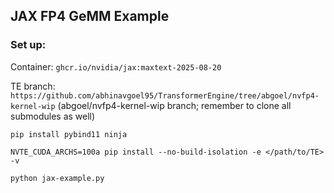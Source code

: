 ## JAX FP4 GeMM Example


### Set up:

Container: `ghcr.io/nvidia/jax:maxtext-2025-08-20`

TE branch: `https://github.com/abhinavgoel95/TransformerEngine/tree/abgoel/nvfp4-kernel-wip` (abgoel/nvfp4-kernel-wip branch; remember to clone all submodules as well)

```
pip install pybind11 ninja

NVTE_CUDA_ARCHS=100a pip install --no-build-isolation -e </path/to/TE> -v

python jax-example.py

```
